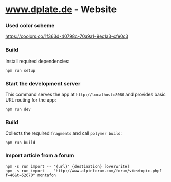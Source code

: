 # www.dplate.de - Website

### Used color scheme

https://coolors.co/1f363d-40798c-70a9a1-9ec1a3-cfe0c3

### Build

Install required dependencies:

    npm run setup

### Start the development server

This command serves the app at `http://localhost:8080` and provides basic URL
routing for the app:

    npm run dev

### Build

Collects the required `fragments` and call `polymer build`:

    npm run build
    
### Import article from a forum

    npm -s run import -- "{url}" {destination} [overwrite]
    npm -s run import -- "http://www.alpinforum.com/forum/viewtopic.php?f=46&t=52670" montafon


